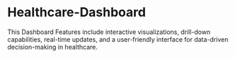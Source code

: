 # Healthcare-Dashboard
This Dashboard Features include interactive visualizations, drill-down capabilities, real-time updates, and a user-friendly interface for data-driven decision-making in healthcare.
